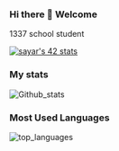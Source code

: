 ### Hi there 👋 Welcome

1337 school student

[![sayar's 42 stats](https://badge42.vercel.app/api/v2/cl40ifslr00060amqwnb3se33/stats?cursusId=21&coalitionId=76)](https://github.com/JaeSeoKim/badge42)

### My stats

![Github_stats](https://github-readme-stats.vercel.app/api?username=DayneeBoiiz&count_private=true&show_icons=true&theme=radical)

### Most Used Languages

![top_languages](https://github-readme-stats.vercel.app/api/top-langs/?username=SUYASHPATIL400&show_icons=true&theme=radical)

